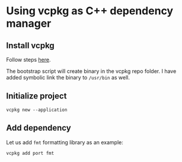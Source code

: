 # Using vcpkg as C++ dependency manager

## Install vcpkg

Follow steps [here](https://vcpkg.io/en/getting-started).

The bootstrap script will create binary in the vcpkg repo folder. I have added
symbolic link the binary to `/usr/bin` as well.

## Initialize project

```
vcpkg new --application
```

## Add dependency

Let us add `fmt` formatting library as an example:

```
vcpkg add port fmt
```

